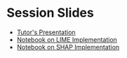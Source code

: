 # Session Slides

* [Tutor's Presentation](https://github.com/dphi-official/Machine_Learning_Bootcamp/blob/master/Explainable_A.I_Essentials/Explainable%20AI.pdf)
* [Notebook on LIME Implementation](https://dphi.tech/notebooks/817/gunnika/model-interpretation-with-lime)
* [Notebook on SHAP Implementation](https://dphi.tech/notebooks/818/gunnika/model-interpretation-with-shap)